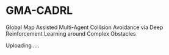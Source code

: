 # GMA-CADRL
Global Map Assisted Multi-Agent Collision Avoidance via Deep Reinforcement Learning around Complex Obstacles

Uploading ....

